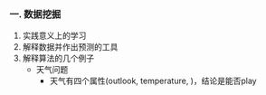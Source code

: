 ### 一. 数据挖掘
1. 实践意义上的学习
2. 解释数据并作出预测的工具
3. 解释算法的几个例子
	- 天气问题
		- 天气有四个属性(outlook, temperature, )，结论是能否play

